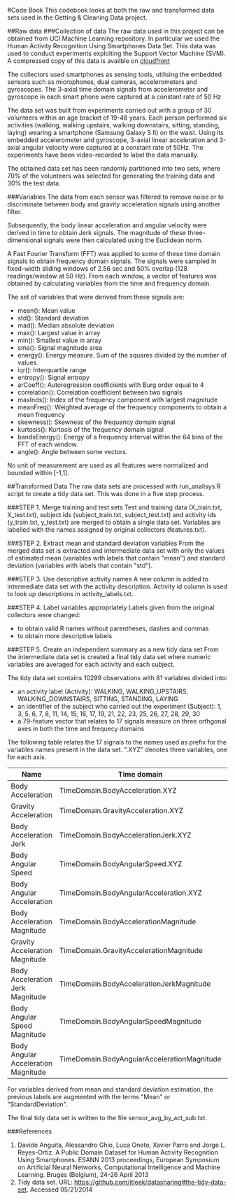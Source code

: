 #Code Book
This codebook looks at both the raw and transformed data sets used in the Getting & Cleaning Data project.

##Raw data 
###Collection of data
The raw data used in this project can be obtained from UCI Machine Learning repository. In particular we used the Human Activity Recognition Using Smartphones Data Set.  This data was used to conduct experiments exploiting the Support Vector Machine (SVM).  A compressed copy of this data is availble on [cloudfront](https://d396qusza40orc.cloudfront.net/getdata%2Fprojectfiles%2FUCI%20HAR%20Dataset.zip)

The collectors used smartphones as sensing tools, utilising the embedded sensors such as microphones, dual cameras, accelerometers and  gyroscopes.   The 3-axial time domain signals from accelerometer and gyroscope in each smart phone were captured at a constant rate of 50 Hz 

The data set was built from experiments carried out with a group of 30 volunteers within an age bracket of 19-48 years. Each person performed six activities (walking, walking upstairs, walking downstairs, sitting, standing, laying) wearing a smartphone (Samsung Galaxy S II) on the waist. Using its embedded accelerometer and gyroscope, 3-axial linear acceleration and 3-axial angular velocity were captured at a constant rate of 50Hz. The experiments have been video-recorded to label the data manually.

The obtained data set has been randomly partitioned into two sets, where 70% of the volunteers was selected for generating the training data and 30% the test data.


###Variables
The data from each sensor was filtered to remove noise or to discriminate between body and gravity acceleration signals using another filter. 

Subsequently, the body linear acceleration and angular velocity were derived in time to obtain Jerk signals.  The magnitude of these three-dimensional signals were then calculated using the Euclidean norm. 

A Fast Fourier Transform (FFT) was applied to some of these time domain signals to obtain frequency domain signals.
The signals were sampled in fixed-width sliding windows of 2.56 sec and 50% overlap (128 readings/window at 50 Hz). From each window, a vector of features was obtained by calculating variables from the time and frequency domain.

The set of variables that were derived from these signals are:
*	mean(): Mean value
*	std(): Standard deviation
*	mad(): Median absolute deviation
* max(): Largest value in array
*	min(): Smallest value in array
*	sma(): Signal magnitude area
*	energy(): Energy measure. Sum of the squares divided by the number of values.
*	iqr(): Interquartile range
*	entropy(): Signal entropy
*	arCoeff(): Autoregression coefficients with Burg order equal to 4
*	correlation(): Correlation coefficient between two signals
*	maxInds(): Index of the frequency component with largest magnitude
*	meanFreq(): Weighted average of the frequency components to obtain a mean frequency
*	skewness(): Skewness of the frequency domain signal
*	kurtosis(): Kurtosis of the frequency domain signal
*	bandsEnergy(): Energy of a frequency interval within the 64 bins of the FFT of each window.
*	angle(): Angle between some vectors.

No unit of measurement are used as all features were normalized and bounded within [-1,1].


##Transformed Data
The raw data sets are processed with run_analisys.R script to create a tidy data set.  This was done in a five step process.

###STEP 1.  Merge training and test sets
Test and training data (X_train.txt, X_test.txt), subject ids (subject_train.txt, subject_test.txt) and activity ids (y_train.txt, y_test.txt) are merged to obtain a single data set. Variables are labelled with the names assigned by original collectors (features.txt).


###STEP 2.  Extract mean and standard deviation variables
From the merged data set is extracted and intermediate data set with only the values of estimated mean (variables with labels that contain "mean") and standard deviation (variables with labels that contain "std").

###STEP 3.  Use descriptive activity names
A new column is added to intermediate data set with the activity description. Activity id column is used to look up descriptions in activity_labels.txt.


###STEP 4.  Label variables appropriately
Labels given from the original collectors were changed:
*	to obtain valid R names without parentheses, dashes and commas
*	to obtain more descriptive labels

###STEP 5. Create an independent summary as a new tidy data set
From the intermediate data set is created a final tidy data set where numeric variables are averaged for each activity and each subject.

The tidy data set contains 10299 observations with 81 variables divided into:
*	an activity label (Activity): WALKING, WALKING_UPSTAIRS, WALKING_DOWNSTAIRS, SITTING, STANDING, LAYING
*	an identifier of the subject who carried out the experiment (Subject): 1, 3, 5, 6, 7, 8, 11, 14, 15, 16, 17, 19, 21, 22, 23, 25, 26, 27, 28, 29, 30
*	a 79-feature vector that relates to 17 signals measure on three orthgonal axes in both the time and frequecy domains

The following table relates the 17 signals to the names used as prefix for the variables names present in the data set. ".XYZ" denotes three variables, one for each axis.

 Name |	Time domain	 | Frequency domain
---|---|---
Body Acceleration |	TimeDomain.BodyAcceleration.XYZ	 |FrequencyDomain.BodyAcceleration.XYZ 
Gravity Acceleration	| TimeDomain.GravityAcceleration.XYZ |             	
Body Acceleration Jerk	| TimeDomain.BodyAccelerationJerk.XYZ	| FrequencyDomain.BodyAccelerationJerk.XYZ |
Body Angular Speed	| TimeDomain.BodyAngularSpeed.XYZ	| FrequencyDomain.BodyAngularSpeed.XYZ 
Body Angular Acceleration |	TimeDomain.BodyAngularAcceleration.XYZ	 |           
Body Acceleration Magnitude |	TimeDomain.BodyAccelerationMagnitude	|FrequencyDomain.BodyAccelerationMagnitude |
Gravity Acceleration Magnitude |	TimeDomain.GravityAccelerationMagnitude	|  
Body Acceleration Jerk Magnitude |	TimeDomain.BodyAccelerationJerkMagnitude| FrequencyDomain.BodyAccelerationJerkMagnitude 
Body Angular Speed Magnitude |	TimeDomain.BodyAngularSpeedMagnitude |	FrequencyDomain.BodyAngularSpeedMagnitude 
Body Angular Acceleration Magnitude |	TimeDomain.BodyAngularAccelerationMagnitude | FrequencyDomain.BodyAngularAccelerationMagnitude 


For variables derived from mean and standard deviation estimation, the previous labels are augmented with the terms "Mean" or "StandardDeviation".


The final tidy data set is written to the file sensor_avg_by_act_sub.txt.


###References 
1.	Davide Anguita, Alessandro Ghio, Luca Oneto, Xavier Parra and Jorge L. Reyes-Ortiz. A Public Domain Dataset for Human Activity Recognition Using Smartphones. ESANN 2013 proceedings, European Symposium on Artificial Neural Networks, Computational Intelligence and Machine Learning. Bruges (Belgium), 24-26 April 2013
2.	Tidy data set. URL: https://github.com/jtleek/datasharing#the-tidy-data-set. Accessed 05/21/2014

